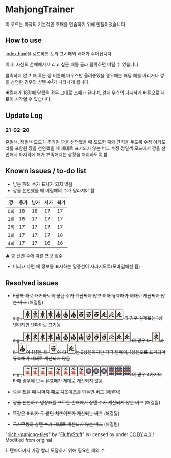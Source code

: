 # MahjongTrainer

이 코드는 마작의 기본적인 조패를 연습하기 위해 만들어졌습니다.

## How to use

[index.html](index.html)을 로드하면 도라 표시패와 배패가 주어집니다.

이때, 자신의 손패에서 버리고 싶은 패를 골라 클릭하면 버릴 수 있습니다.

클릭하지 않고 패 혹은 깡 버튼에 마우스만 올려놓았을 경우에는 해당 패를 버리거나 깡을 선언한 경우의 샹텐 수<sup>[1](#footnote1)</sup>가 나타나게 됩니다.

버림패가 18장에 달했을 경우 그대로 조패가 끝나며, 왕패 우측의 다시하기 버튼으로 새로이 시작할 수 있습니다.

## Update Log

### 21-02-20
혼일색, 청일색 모드가 추가됨
깡을 선언했을 때 쯔모한 패와 간격을 두도록 수정
아카도라를 포함한 깡을 선언했을 때 제대로 표시되지 않는 버그 수정
청일색 모드에서 깡을 선언해서 마지막에 패가 부족해지는 상황을 처리하도록 함

## Known issues / to-do list

* 남은 패의 수가 표시가 되지 않음
* 깡을 선언했을 때 버림패의 수가 달라져야 함

|깡|동가|남가|서가|북가|
|---|---|---|---|---|
|0회|18|18|17|17|
|1회|18|17|17|17|
|2회|17|17|17|17|
|3회|17|17|17|16|
|4회|17|17|16|16|

▲ 깡 선언 수에 따른 쯔모 횟수

* 버리고 나면 패 정보를 표시하는 말풍선이 사라지도록(모바일에선 됨)

## Resolved issues

* ~~5장째 패로 대기하도록 샹텐 수가 계산되지 않고 이때 유효패가 제대로 계산되지 않는 버그~~ (해결됨)
  
  ~~e.g., <img src="/img/1z.png" width="24px" height="32px"><img src="/img/1z.png" width="24px" height="32px"><img src="/img/1z.png" width="24px" height="32px"><img src="/img/1z.png" width="24px" height="32px"><img src="/img/2z.png" width="24px" height="32px"><img src="/img/2z.png" width="24px" height="32px"><img src="/img/2z.png" width="24px" height="32px"><img src="/img/3z.png" width="24px" height="32px"><img src="/img/3z.png" width="24px" height="32px"><img src="/img/3z.png" width="24px" height="32px"><img src="/img/4z.png" width="24px" height="32px"><img src="/img/4z.png" width="24px" height="32px"><img src="/img/4z.png" width="24px" height="32px"> 의 경우 실제로는 1샹텐이지만 텐파이로 표기됨~~
  
  ~~e.g., <img src="/img/1z.png" width="24px" height="32px"><img src="/img/1z.png" width="24px" height="32px"><img src="/img/1z.png" width="24px" height="32px"><img src="/img/1z.png" width="24px" height="32px"><img src="/img/2z.png" width="24px" height="32px"><img src="/img/2z.png" width="24px" height="32px"><img src="/img/2z.png" width="24px" height="32px"><img src="/img/2z.png" width="24px" height="32px"><img src="/img/3z.png" width="24px" height="32px"><img src="/img/3z.png" width="24px" height="32px"><img src="/img/3z.png" width="24px" height="32px"><img src="/img/4z.png" width="24px" height="32px"><img src="/img/4z.png" width="24px" height="32px"><img src="/img/4z.png" width="24px" height="32px"> 의 경우 타 <img src="/img/1z.png" width="24px" height="32px">과 타 <img src="/img/2z.png" width="24px" height="32px">이 1샹텐, 타 <img src="/img/3z.png" width="24px" height="32px">와 타 <img src="/img/4z.png" width="24px" height="32px">는 2샹텐이지만 각각 텐파이, 1샹텐으로 표기되며 유효패가 제대로 계산되지 않음~~

  ~~e.g., <img src="/img/1m.png" width="24px" height="32px"><img src="/img/1m.png" width="24px" height="32px"><img src="/img/1m.png" width="24px" height="32px"><img src="/img/1m.png" width="24px" height="32px"><img src="/img/9m.png" width="24px" height="32px"><img src="/img/9m.png" width="24px" height="32px"><img src="/img/9m.png" width="24px" height="32px"><img src="/img/9m.png" width="24px" height="32px"><img src="/img/1p.png" width="24px" height="32px"><img src="/img/1p.png" width="24px" height="32px"><img src="/img/1p.png" width="24px" height="32px"><img src="/img/9p.png" width="24px" height="32px"><img src="/img/9p.png" width="24px" height="32px"><img src="/img/9p.png" width="24px" height="32px"> 의 경우 4가지의 타패 경우에 모두 유효패가 제대로 계산되지 않음~~

* ~~깡을 쳤을 때 나머지 패로 치또이츠를 만들면 버그~~ (해결됨)
* ~~깡을 선언하고 영상패를 쯔모한 손패에서 샹텐 수가 계산되지 않는 버그~~ (해결됨)
* ~~똑같은 머리가 두 쌍인 치또이쯔가 계산되는 버그~~ (해결됨)
* ~~국사무쌍의 샹텐 수가 제대로 계산되지 않는 버그~~ (해결됨)

"[riichi-mahjong-tiles](https://github.com/FluffyStuff/riichi-mahjong-tiles)" by "[FluffyStuff](https://github.com/FluffyStuff)" is licensed by under [CC BY 4.0](https://creativecommons.org/licenses/by/4.0/) / Modified from original

<a name="footnote1">1</a>: 텐파이까지 가장 빨리 도달하기 위해 필요한 패의 수
